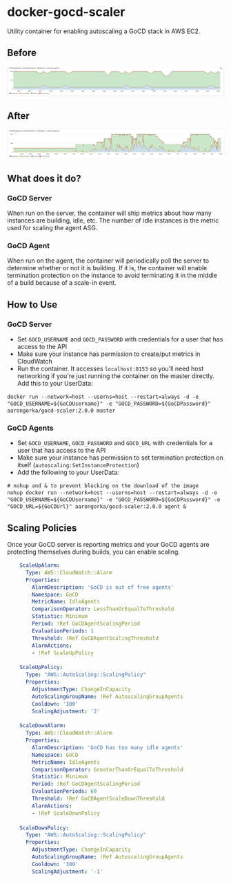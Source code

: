 # docker-gocd-scaler
Utility container for enabling autoscaling a GoCD stack in AWS EC2.

## Before
![Before](before.png)
## After
![After](after.png)

## What does it do?
### GoCD Server
When run on the server, the container will ship metrics about how many instances are building, idle, etc. The number of idle instances is the metric used for scaling the agent ASG.
### GoCD Agent
When run on the agent, the container will periodically poll the server to determine whether or not it is building. If it is, the container will enable termination protection on the instance to avoid terminating it in the middle of a build because of a scale-in event.

## How to Use
### GoCD Server
  * Set `GOCD_USERNAME` and `GOCD_PASSWORD` with credentials for a user that has access to the API
  * Make sure your instance has permission to create/put metrics in CloudWatch
  * Run the container. It accesses `localhost:8153` so you'll need host networking if you're just running the container on the master directly. Add this to your UserData:
```
docker run --network=host --userns=host --restart=always -d -e "GOCD_USERNAME=${GoCDUsername}" -e "GOCD_PASSWORD=${GoCDPassword}" aarongorka/gocd-scaler:2.0.0 master
```

### GoCD Agents
  * Set `GOCD_USERNAME`, `GOCD_PASSWORD` and `GOCD_URL` with credentials for a user that has access to the API
  * Make sure your instance has permission to set termination protection on itself (`autoscaling:SetInstanceProtection`)
  * Add the following to your UserData:
```
# nohup and & to prevent blocking on the download of the image
nohup docker run --network=host --userns=host --restart=always -d -e "GOCD_USERNAME=${GoCDUsername}" -e "GOCD_PASSWORD=${GoCDPassword}" -e "GOCD_URL=${GoCDUrl}" aarongorka/gocd-scaler:2.0.0 agent &
```

## Scaling Policies
Once your GoCD server is reporting metrics and your GoCD agents are protecting themselves during builds, you can enable scaling.
```yaml
    ScaleUpAlarm:
      Type: AWS::CloudWatch::Alarm
      Properties:
        AlarmDescription: 'GoCD is out of free agents'
        Namespace: GoCD
        MetricName: IdleAgents
        ComparisonOperator: LessThanOrEqualToThreshold
        Statistic: Minimum
        Period: !Ref GoCDAgentScalingPeriod
        EvaluationPeriods: 1
        Threshold: !Ref GoCDAgentScalingThreshold
        AlarmActions:
        - !Ref ScaleUpPolicy

    ScaleUpPolicy:
      Type: "AWS::AutoScaling::ScalingPolicy"
      Properties:
        AdjustmentType: ChangeInCapacity
        AutoScalingGroupName: !Ref AutoscalingGroupAgents
        Cooldown: '300'
        ScalingAdjustment: '2'

    ScaleDownAlarm:
      Type: AWS::CloudWatch::Alarm
      Properties:
        AlarmDescription: 'GoCD has too many idle agents'
        Namespace: GoCD
        MetricName: IdleAgents
        ComparisonOperator: GreaterThanOrEqualToThreshold
        Statistic: Minimum
        Period: !Ref GoCDAgentScalingPeriod
        EvaluationPeriods: 60
        Threshold: !Ref GoCDAgentScaleDownThreshold
        AlarmActions:
        - !Ref ScaleDownPolicy

    ScaleDownPolicy:
      Type: "AWS::AutoScaling::ScalingPolicy"
      Properties:
        AdjustmentType: ChangeInCapacity
        AutoScalingGroupName: !Ref AutoscalingGroupAgents
        Cooldown: '300'
        ScalingAdjustment: '-1'
```
